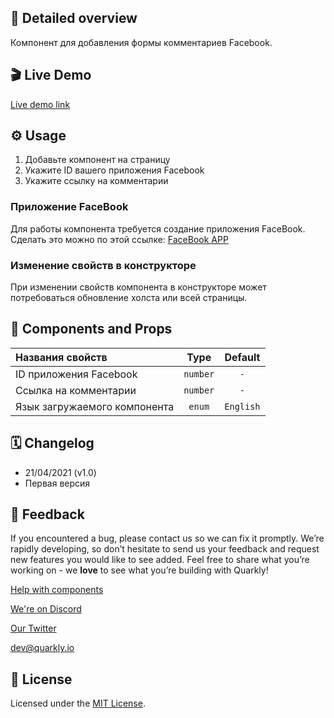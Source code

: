 ## 📖 Detailed overview

Компонент для добавления формы комментариев Facebook.

## 🎬 Live Demo

[Live demo link](https://quarkly-catalog.netlify.app/fbcomments/)

## ⚙️ Usage

 1. Добавьте компонент на страницу
 2. Укажите ID вашего приложения Facebook
 3. Укажите ссылку на комментарии

### Приложение FaceBook

Для работы компонента требуется создание приложения FaceBook. Сделать это можно по этой ссылке: [FaceBook APP](https://developers.facebook.com/apps)

### Изменение свойств в конструкторе

При изменении свойств компонента в конструкторе может потребоваться обновление холста или всей страницы.

## 🧩 Components and Props

| Названия свойств             |   Type   |  Default  |
| :--------------------------- | :------: | :-------: |
| ID приложения Facebook       | `number` |    `-`    |
| Ссылка на комментарии        | `number` |    `-`    |
| Язык загружаемого компонента |  `enum`  | `English` |

## 🗓 Changelog

 - 21/04/2021 (v1.0)
 - Первая версия

## 📮 Feedback

If you encountered a bug, please contact us so we can fix it promptly. We’re rapidly developing, so don’t hesitate to send us your feedback and request new features you would like to see added. Feel free to share what you’re working on - we **love** to see what you’re building with Quarkly!

[Help with components](https://community.quarkly.io/c/requests/11)

[We're on Discord](https://discord.gg/f9KhSMGX)

[Our Twitter](https://twitter.com/quarklyapp)

[dev@quarkly.io](mailto:dev@quarkly.io)

## 📝 License

Licensed under the [MIT License](https://raw.githubusercontent.com/quarkly/community-kit/master/LICENSE).
